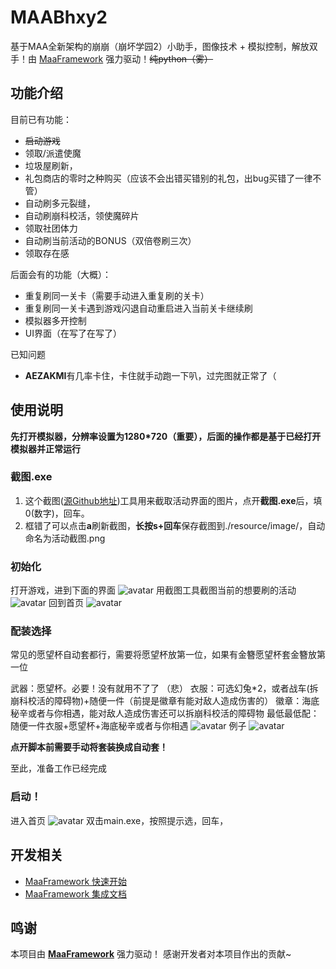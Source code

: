 # MAABhxy2

基于MAA全新架构的崩崩（崩坏学园2）小助手，图像技术 + 模拟控制，解放双手！由 [MaaFramework](https://github.com/MaaXYZ/MaaFramework) 强力驱动！~~纯python（雾）~~

## 功能介绍

目前已有功能：

* ~~启动游戏~~
* 领取/派遣使魔
* 垃圾屋刷新，
* 礼包商店的零时之种购买（应该不会出错买错别的礼包，出bug买错了一律不管）
* 自动刷多元裂缝，
* 自动刷崩科校活，领使魔碎片
* 领取社团体力
* 自动刷当前活动的BONUS（双倍卷刷三次）
* 领取存在感

后面会有的功能（大概）：

* 重复刷同一关卡（需要手动进入重复刷的关卡）
* 重复刷同一关卡遇到游戏闪退自动重启进入当前关卡继续刷
* 模拟器多开控制
* UI界面（在写了在写了）

已知问题

* **AEZAKMI**有几率卡住，卡住就手动跑一下叭，过完图就正常了（

## 使用说明

**先打开模拟器，分辨率设置为1280*720（重要），后面的操作都是基于已经打开模拟器并正常运行**

### 截图.exe

1. 这个截图([源Github地址](https://github.com/MaaXYZ/MaaFramework/tree/main/tools/ImageCropper))工具用来截取活动界面的图片，点开**截图.exe**后，填0(数字)，回车。
2. 框错了可以点击**a**刷新截图，**长按s+回车**保存截图到./resource/image/，自动命名为活动截图.png

### 初始化

打开游戏，进到下面的界面
![avatar]([https://www.baidu.com/img/PCtm_d9c8750bed0b3c7d089fa7d55720d6cf.png])
用截图工具截图当前的想要刷的活动
![avatar]([https://www.baidu.com/img/PCtm_d9c8750bed0b3c7d089fa7d55720d6cf.png])
回到首页
![avatar]([https://www.baidu.com/img/PCtm_d9c8750bed0b3c7d089fa7d55720d6cf.png])

### 配装选择

常见的愿望杯自动套都行，需要将愿望杯放第一位，如果有金簪愿望杯套金簪放第一位

武器：愿望杯。必要！没有就用不了了 （悲）
衣服：可选幻兔*2，或者战车(拆崩科校活的障碍物)+随便一件（前提是徽章有能对敌人造成伤害的）
徽章：海底秘辛或者与你相遇，能对敌人造成伤害还可以拆崩科校活的障碍物
最低最低配：随便一件衣服+愿望杯+海底秘辛或者与你相遇
![avatar]([https://raw.githubusercontent.com/MMDFTJ/MaaBhxy2/main/images/%E6%9C%80%E4%BD%8E%E9%85%8D%E7%BD%AE.png?token=GHSAT0AAAAAACSKVBWAFO5CD5N5XLSJ4B3AZWWS6GQ])
例子
![avatar]([https://www.baidu.com/img/PCtm_d9c8750bed0b3c7d089fa7d55720d6cf.png])

**点开脚本前需要手动将套装换成自动套！**

至此，准备工作已经完成

### 启动！

进入首页
![avatar]([https://www.baidu.com/img/PCtm_d9c8750bed0b3c7d089fa7d55720d6cf.png])
双击main.exe，按照提示选，回车，

## 开发相关

* [MaaFramework 快速开始](https://github.com/MaaXYZ/MaaFramework/blob/main/docs/zh_cn/1.1-%E5%BF%AB%E9%80%9F%E5%BC%80%E5%A7%8B.md)
* [MaaFramework 集成文档](https://github.com/MaaXYZ/MaaFramework/blob/main/docs/zh_cn/2.1-%E9%9B%86%E6%88%90%E6%96%87%E6%A1%A3.md)

## 鸣谢

本项目由 **[MaaFramework](https://github.com/MaaXYZ/MaaFramework)** 强力驱动！
感谢开发者对本项目作出的贡献~



